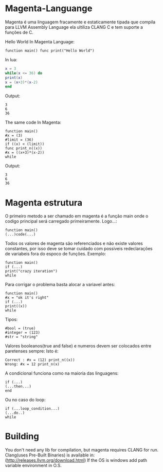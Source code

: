 # Magenta-Languange

Magenta é uma linguagem fracamente e estaticamente tipada que compila para LLVM Assembly Language ela ultiliza CLANG C e tem suporte a funções de C.

Hello World In Magenta Language:
```
function main() func print("Hello World")
```

In lua:
```lua
x = 3
while(x <= 36) do
print(x)
x = (x+3)*(x-2)
end
```
Output:
```
3
6
36
```

The same code In Magenta:
```
function main()
#x = (3)
#limit = (36)
if ((x) < (limit))
func print_n((x))
#x = ((x+3)*(x-2))
while
```
Output:
```
3
6
36
```

# Magenta estrutura

O primeiro metodo a ser chamado em magenta é a função main onde o codigo principal será carregado primeiramente.
Logo...:
```
function main()
(...)code(...)
```
Todos os valores de magenta são referenciados e não existe valores constantes, por isso deve se tomar cuidado com possiveis redeclarações de variabeis fora do espoco de funções.
Exemplo:
```
function main()
if (...) 
print("crazy iteration")
while
```
Para corrigar o problema basta alocar a variavel antes:
```
function main()
#x = "ok it's right"
if (...) 
print((x))
while
```
Tipos:
```
#bool = (true) 
#integer = (123)
#str = "string"
```
Valores booleanos(true and false) e numeros devem ser colocados entre paretenses sempre:
Isto é:
```
Correct : #x = (12) print_n((x))
Wrong: #x = 12 print_n(x)
```
A condicional funciona como na maioria das linguagens:
```
if (...)
(...then...)
end
```
Ou no caso do loop:
```
if (...loop_condition...)
(...do..)
while
```

# Building 
You don't need any lib for compilation, but magenta requires CLANG for run.
Clang(uses Pre-Built Binaries) is available in:
(http://releases.llvm.org/download.html)
If the OS is windows add path variable environment in O.S.
